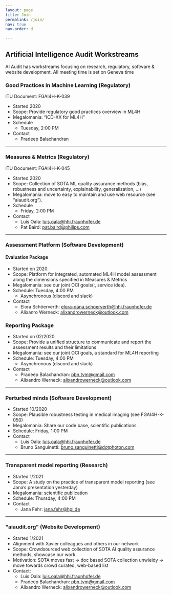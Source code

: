 ```yaml
---
layout: page
title: Join
permalink: /join/
nav: true
nav-order: d

---
```


## Artificial Intelligence Audit Workstreams

AI Audit has workstreams focusing on research, regulatory, software & website development.
All meeting time is set on Geneva time

### Good Practices in Machine Learning (Regulatory)
ITU Document: FGAI4H-K-039
* Started 2020
* Scope: Provide regulatory good practices overview in ML4H
* Megalomania: “ICD-XX for ML4H”
* Schedule
  - Tuesday, 2:00 PM
* Contact
  - Pradeep Balachandran
_______________________________________________________

### Measures & Metrics (Regulatory)
ITU Document: FGAI4H-K-045
* Started 2020
* Scope: Collection of SOTA ML quality assurance methods (bias, robustness and uncertainty, explainability, generalization, …)
* Megalomania: move to easy to maintain and use web resource (see “aiaudit.org”).
* Schedule
  - Friday, 2:00 PM
* Contact
  - Luis Oala: luis.oala@hhi.fraunhofer.de
  - Pat Baird: pat.baird@philips.com
_______________________________________________________
### Assessment Platform (Software Development)
#### Evaluation Package
* Started on 2020.
* Scope: Platform for integrated, automated ML4H model assessment along the dimensions specified in Measures & Metrics
* Megalomania: see our joint OCI goals(:, service idea).
* Schedule: Tuesday, 4:00 PM
  - Asynchronous (discord and slack)
* Contact
  - Elora Schöerverth: elora-dana.schoerverth@hhi.fraunhofer.de
  - Alixanro Werneck: alixandrowerneck@outlook.com

### Reporting Package
* Started on 02/2020.
* Scope: Provide a unified structure to communicate and report the assessment results and their limitations
* Megalomania: see our joint OCI goals, a standard for ML4H reporting
* Schedule: Tuesday, 4:00 PM
  - Asynchronous (discord and slack)
* Contact
  - Pradeep Balachandran: pbn.tvm@gmail.com
  - Alixandro Werneck: alixandrowerneck@outlook.com
_______________________________________________________
### Perturbed minds (Software Development)
* Started 10/2020
* Scope:  Plausible robustness testing in medical imaging (see FGAI4H-K-050)
* Megalomania: Share our code base, scientific publications
* Schedule: Friday, 1:00 PM
* Contact
  - Luis Oala: luis.oala@hhi.fraunhofer.de
  - Bruno Sanguinetti: bruno.sanguinetti@dotphoton.com
_______________________________________________________
### Transparent model reporting (Research)
* Started 1/2021
* Scope:  A study on the practice of transparent model reporting (see Jana’s presentation yesterday)
* Megalomania: scientific publication
* Schedule: Thursday, 4:00 PM
* Contact
  - Jana Fehr: jana.fehr@hpi.de
_______________________________________________________
### "aiaudit.org" (Website Development)
* Started 1/2021
* Alignment with Xavier colleagues and others in our network
* Scope: Crowdsourced web collection of SOTA AI quality assurance methods, showcase our work
* Motivation: SOTA moves fast -> doc based SOTA collection unwieldy -> move towards crowd curated, web-based list
* Contact:
  - Luis Oala: luis.oala@hhi.fraunhofer.de
  - Pradeep Balachandran: pbn.tvm@gmail.com
  - Alixandro Werneck: alixandrowerneck@outlook.com
